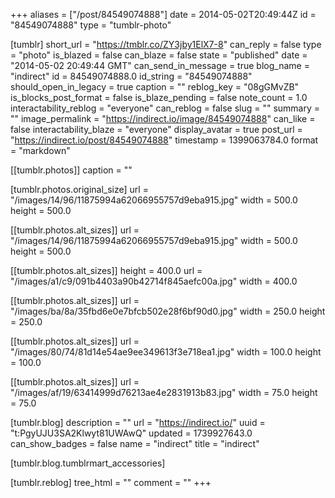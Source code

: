 +++
aliases = ["/post/84549074888"]
date = 2014-05-02T20:49:44Z
id = "84549074888"
type = "tumblr-photo"

[tumblr]
short_url = "https://tmblr.co/ZY3jby1ElX7-8"
can_reply = false
type = "photo"
is_blazed = false
can_blaze = false
state = "published"
date = "2014-05-02 20:49:44 GMT"
can_send_in_message = true
blog_name = "indirect"
id = 84549074888.0
id_string = "84549074888"
should_open_in_legacy = true
caption = ""
reblog_key = "08gGMvZB"
is_blocks_post_format = false
is_blaze_pending = false
note_count = 1.0
interactability_reblog = "everyone"
can_reblog = false
slug = ""
summary = ""
image_permalink = "https://indirect.io/image/84549074888"
can_like = false
interactability_blaze = "everyone"
display_avatar = true
post_url = "https://indirect.io/post/84549074888"
timestamp = 1399063784.0
format = "markdown"

[[tumblr.photos]]
caption = ""

[tumblr.photos.original_size]
url = "/images/14/96/11875994a62066955757d9eba915.jpg"
width = 500.0
height = 500.0

[[tumblr.photos.alt_sizes]]
url = "/images/14/96/11875994a62066955757d9eba915.jpg"
width = 500.0
height = 500.0

[[tumblr.photos.alt_sizes]]
height = 400.0
url = "/images/a1/c9/091b4403a90b42714f845aefc00a.jpg"
width = 400.0

[[tumblr.photos.alt_sizes]]
url = "/images/ba/8a/35fbd6e0e7bfcb502e28f6bf90d0.jpg"
width = 250.0
height = 250.0

[[tumblr.photos.alt_sizes]]
url = "/images/80/74/81d14e54ae9ee349613f3e718ea1.jpg"
width = 100.0
height = 100.0

[[tumblr.photos.alt_sizes]]
url = "/images/af/19/63414999d76213ae4e2831913b83.jpg"
width = 75.0
height = 75.0

[tumblr.blog]
description = ""
url = "https://indirect.io/"
uuid = "t:PgyUJU3SA2Klwyt81UWAwQ"
updated = 1739927643.0
can_show_badges = false
name = "indirect"
title = "indirect"

[tumblr.blog.tumblrmart_accessories]

[tumblr.reblog]
tree_html = ""
comment = ""
+++
